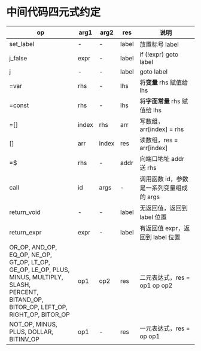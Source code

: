 # 中间代码四元式约定

| op                                                           | arg1  | arg2  | res   | 说明                                     |
| ------------------------------------------------------------ | ----- | ----- | ----- | ---------------------------------------- |
| set_label                                                    | -     | -     | label | 放置标号 label                           |
| j_false                                                      | expr  | -     | label | if (!expr) goto label                    |
| j                                                            | -     | -     | label | goto label                               |
| =var                                                         | rhs   | -     | lhs   | 将**变量** rhs 赋值给 lhs                |
| =const                                                       | rhs   | -     | lhs   | 将**字面常量** rhs 赋值给 lhs            |
| =[]                                                          | index | rhs   | arr   | 写数组， arr[index]  = rhs               |
| []                                                           | arr   | index | res   | 读数组，res = arr[index]                 |
| =$                                                           | rhs   | -     | addr  | 向端口地址 addr 送 rhs                   |
| call                                                         | id    | args  | -     | 调用函数 id，参数是一系列变量组成的 args |
| return_void                                                  | -     | -     | label | 无返回值，返回到 label 位置              |
| return_expr                                                  | expr  | -     | label | 有返回值 expr，返回到 label 位置         |
| OR_OP, AND_OP, EQ_OP, NE_OP, GT_OP, LT_OP, <br>GE_OP, LE_OP, PLUS, MINUS, MULTIPLY, SLASH, <br/>PERCENT, BITAND_OP, BITOR_OP, LEFT_OP, <br/>RIGHT_OP, BITOR_OP | op1   | op2   | res   | 二元表达式，res = op1 op op2             |
| NOT_OP, MINUS, PLUS, DOLLAR, BITINV_OP                       | op1   | -     | res   | 一元表达式，res = op op1                 |


